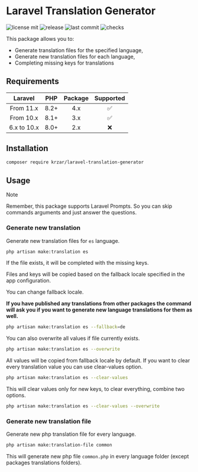 # Laravel Translation Generator
![license mit](https://badgen.net/github/license/krzar/laravel-translation-generator)
![release](https://badgen.net/github/release/krzar/laravel-translation-generator/master)
![last commit](https://badgen.net/github/last-commit/krzar/laravel-translation-generator)
![checks](https://badgen.net/github/checks/krzar/laravel-translation-generator)

This package allows you to:
- Generate translation files for the specified language,
- Generate new translation files for each language,
- Completing missing keys for translations

## Requirements

|   Laravel   | PHP  | Package |     Supported      |
|:-----------:|:----:|:-------:|:------------------:|
|  From 11.x  | 8.2+ |   4.x   | :white_check_mark: |
|  From 10.x  | 8.1+ |   3.x   | :white_check_mark: |
| 6.x to 10.x | 8.0+ |   2.x   |        :x:         |

## Installation

```bash
composer require krzar/laravel-translation-generator
```

## Usage

> [!NOTE]
> Remember, this package supports Laravel Prompts. So you can skip commands arguments and just answer the questions.

### Generate new translation

Generate new translation files for `es` language.
```bash
php artisan make:translation es
```

If the file exists, it will be completed with the missing keys.

Files and keys will be copied based on the fallback locale specified in the app configuration.

You can change fallback locale.

**If you have published any translations from other packages the command will ask you if you want to generate
new language translations for them as well.**

```bash
php artisan make:translation es --fallback=de
```

You can also overwrite all values if file currently exists.

```bash
php artisan make:translation es --overwrite
```

All values will be copied from fallback locale by default.
If you want to clear every translation value you can use clear-values option.

```bash
php artisan make:translation es --clear-values
```

This will clear values only for new keys, to clear everything, combine two options.

```bash
php artisan make:translation es --clear-values --overwrite
```

### Generate new translation file

Generate new php translation file for every language.

```bash
php artisan make:translation-file common
```

This will generate new php file `common.php` in every language folder (except packages translations folders).
